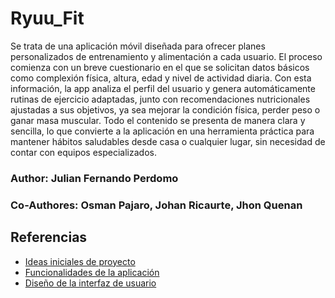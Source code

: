 # Ryuu_Fit

Se trata de una aplicación móvil diseñada para ofrecer planes personalizados de entrenamiento y
alimentación a cada usuario. El proceso comienza con un breve cuestionario en el que se solicitan
datos básicos como complexión física, altura, edad y nivel de actividad diaria.
Con esta información, la app analiza el perfil del usuario y genera automáticamente rutinas
de ejercicio adaptadas, junto con recomendaciones nutricionales ajustadas a sus objetivos,
ya sea mejorar la condición física, perder peso o ganar masa muscular. Todo el contenido se presenta
de manera clara y sencilla, lo que convierte a la aplicación en una herramienta práctica para
mantener hábitos saludables desde casa o cualquier lugar, sin necesidad de contar con equipos
especializados.

### Author: Julian Fernando Perdomo
### Co-Authores: Osman Pajaro, Johan Ricaurte, Jhon Quenan 

## Referencias

- [Ideas iniciales de proyecto](docs/ideas.md)
- [Funcionalidades de la aplicación](docs/funcionalidades.md)
- [Diseño de la interfaz de usuario](docs/ui.md)
